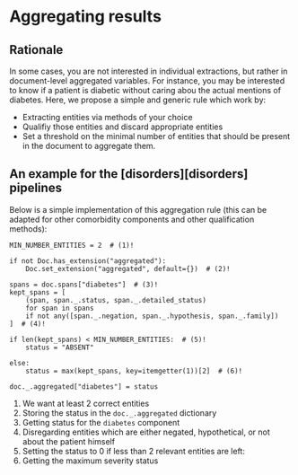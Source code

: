 # Aggregating results

## Rationale

In some cases, you are not interested in individual extractions, but rather in document-level aggregated variables. For instance, you may be interested to know if a patient is diabetic without caring abou the actual mentions of diabetes. Here, we propose a simple and generic rule which work by:

- Extracting entities via methods of your choice
- Qualifiy those entities and discard appropriate entities
- Set a threshold on the minimal number of entities that should be present in the document to aggregate them.


## An example for the [disorders][disorders] pipelines

Below is a simple implementation of this aggregation rule (this can be adapted for other comorbidity components and other qualification methods):

```{ .python .no-check }
MIN_NUMBER_ENTITIES = 2  # (1)!

if not Doc.has_extension("aggregated"):
    Doc.set_extension("aggregated", default={})  # (2)!

spans = doc.spans["diabetes"]  # (3)!
kept_spans = [
    (span, span._.status, span._.detailed_status)
    for span in spans
    if not any([span._.negation, span._.hypothesis, span._.family])
]  # (4)!

if len(kept_spans) < MIN_NUMBER_ENTITIES:  # (5)!
    status = "ABSENT"

else:
    status = max(kept_spans, key=itemgetter(1))[2]  # (6)!

doc._.aggregated["diabetes"] = status
```

1. We want at least 2 correct entities
2. Storing the status in the `doc._.aggregated` dictionary
3. Getting status for the `diabetes` component
4. Disregarding entities which are either negated, hypothetical, or not
about the patient himself
5. Setting the status to 0 if less than 2 relevant entities are left:
6. Getting the maximum severity status
